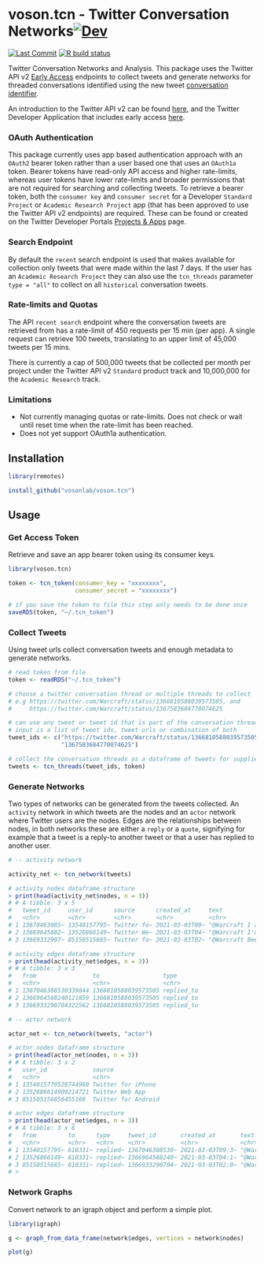 # voson.tcn - Twitter Conversation Networks[![Dev](https://img.shields.io/static/v1?label=dev&message=v0.1.3.9000&color=659DBD&logo=github)](https://github.com/vosonlab/voson.tcn)
[![Last Commit](https://img.shields.io/github/last-commit/vosonlab/voson.tcn.svg?&color=659DBD&logo=github)](https://github.com/vosonlab/voson.tcn/commits/master)
[![R build status](https://github.com/vosonlab/voson.tcn/workflows/R-CMD-check/badge.svg)](https://github.com/vosonlab/voson.tcn/actions)

Twitter Conversation Networks and Analysis. This package uses the Twitter API v2 [Early Access](https://developer.twitter.com/en/products/twitter-api/early-access) endpoints to collect tweets and generate networks for threaded conversations identified using the new tweet [conversation identifier](https://developer.twitter.com/en/docs/twitter-api/conversation-id).

An introduction to the Twitter API v2 can be found [here](https://developer.twitter.com/en/docs/twitter-api/early-access), and the Twitter Developer Application that includes early access [here](https://developer.twitter.com/en/apply-for-access).

### OAuth Authentication

This package currently uses app based authentication approach with an `OAuth2` bearer token rather than a user based one that uses an `OAuth1a` token. Bearer tokens have read-only API access and higher rate-limits, whereas user tokens have lower rate-limits and broader permissions that are not required for searching and collecting tweets. To retrieve a bearer token, both the `consumer key` and `consumer secret` for a Developer `Standard Project` or `Academic Research Project` app (that has been approved to use the Twitter API v2 endpoints) are required. These can be found or created on the Twitter Developer Portals [Projects & Apps](https://developer.twitter.com/en/portal/projects-and-apps) page.

### Search Endpoint

By default the `recent` search endpoint is used that makes available for collection only tweets that were made within the last 7 days. If the user has an `Academic Research Project` they can also use the `tcn_threads` parameter `type = "all"` to collect on all `historical` conversation tweets.

### Rate-limits and Quotas

The API `recent search` endpoint where the conversation tweets are retrieved from has a rate-limit of 450 requests per 15 min (per app). A single request can retrieve 100 tweets, translating to an upper limit of 45,000 tweets per 15 mins.

There is currently a cap of 500,000 tweets that be collected per month per project under the Twitter API v2 `Standard` product track and 10,000,000 for the `Academic Research` track.

### Limitations

- Not currently managing quotas or rate-limits. Does not check or wait until reset time when the rate-limit has been reached.
- Does not yet support OAuth1a authentication.

## Installation

```R
library(remotes)

install_github("vosonlab/voson.tcn")
```

## Usage

### Get Access Token

Retrieve and save an app bearer token using its consumer keys.
```R
library(voson.tcn)

token <- tcn_token(consumer_key = "xxxxxxxx",
                   consumer_secret = "xxxxxxxx")

# if you save the token to file this step only needs to be done once
saveRDS(token, "~/.tcn_token")
```

### Collect Tweets

Using tweet urls collect conversation tweets and enough metadata to generate networks.
```R
# read token from file
token <- readRDS("~/.tcn_token")

# choose a twitter conversation thread or multiple threads to collect
# e.g https://twitter.com/Warcraft/status/1366810588039573505, and
#     https://twitter.com/Warcraft/status/1367583684770074625

# can use any tweet or tweet id that is part of the conversation thread
# input is a list of tweet ids, tweet urls or combination of both
tweet_ids <- c("https://twitter.com/Warcraft/status/1366810588039573505",
               "1367583684770074625")

# collect the conversation threads as a dataframe of tweets for supplied ids           
tweets <- tcn_threads(tweet_ids, token)
```

### Generate Networks

Two types of networks can be generated from the tweets collected. An `activity` network in which tweets are the nodes and an `actor` network where Twitter users are the nodes. Edges are the relationships between nodes, in both networks these are either a `reply` or a `quote`, signifying for example that a tweet is a reply-to another tweet or that a user has replied to another user.
```R
# -- activity network

activity_net <- tcn_network(tweets)

# activity nodes dataframe structure
> print(head(activity_net$nodes, n = 3))
# # A tibble: 3 x 5
#   tweet_id     user_id      source      created_at     text
#   <chr>        <chr>        <chr>       <chr>          <chr>
# 1 13670463885~ 13540157795~ Twitter fo~ 2021-03-03T09~ "@Warcraft I am a professional~
# 2 13669645882~ 13526866149~ Twitter We~ 2021-03-03T04~ "@Warcraft I'd watch but I don~
# 3 13669332907~ 85150515685~ Twitter fo~ 2021-03-03T02~ "@Warcraft Been gone for a bit~

# activity edges dataframe structure
> print(head(activity_net$edges, n = 3))
# # A tibble: 3 x 3
#   from                to                  type
#   <chr>               <chr>               <chr>
# 1 1367046388530339844 1366810588039573505 replied_to
# 2 1366964588240121859 1366810588039573505 replied_to
# 3 1366933290704322562 1366810588039573505 replied_to

# -- actor network

actor_net <- tcn_network(tweets, "actor")

# actor nodes dataframe structure
> print(head(actor_net$nodes, n = 3))
# # A tibble: 3 x 2
#   user_id             source
#   <chr>               <chr>
# 1 1354015779528744960 Twitter for iPhone
# 2 1352686614909214721 Twitter Web App
# 3 851505156856455168  Twitter for Android

# actor edges dataframe structure
> print(head(actor_net$edges, n = 3))
# # A tibble: 3 x 6
#   from         to      type     tweet_id       created_at       text
#   <chr>        <chr>   <chr>    <chr>          <chr>            <chr>
# 1 13540157795~ 610331~ replied~ 1367046388530~ 2021-03-03T09:3~ "@Warcraft I am ,~
# 2 13526866149~ 610331~ replied~ 1366964588240~ 2021-03-03T04:1~ "@Warcraft I'd wa~
# 3 85150515685~ 610331~ replied~ 1366933290704~ 2021-03-03T02:0~ "@Warcraft Been g~
# >
```

### Network Graphs

Convert network to an igraph object and perform a simple plot.
```R
library(igraph)

g <- graph_from_data_frame(network$edges, vertices = network$nodes)

plot(g)
```
